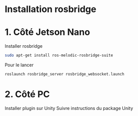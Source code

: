 # Installation rosbridge
# 1. Côté Jetson Nano
Installer rosbridge
```sh
sudo apt-get install ros-melodic-rosbridge-suite
```

Pour le lancer
```sh
roslaunch rosbridge_server rosbridge_websocket.launch
```

# 2. Côté PC
Installer plugin sur Unity
Suivre instructions du package Unity

